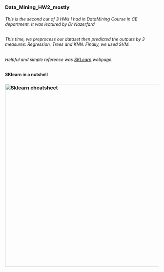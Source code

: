 ### Data_Mining_HW2_mostly
###### This is the second out of 3 HWs I had in DataMining Course in CE department. It was lectured by Dr Nazerfard
###### This time, we preprocess our dataset then predicted the outputs by 3 measures: Regression, Trees and KNN. Finally, we used SVM.
###### Helpful and simple reference was <a href="https://www.w3schools.com](https://scikit-learn.org/stable/getting_started.html">SKLearn</a> webpage.
#### SKlearn in a nutshell
### <img border="0" alt="Sklearn cheatsheet" src="https://scikit-learn.org/stable/_static/ml_map.png" width="800" height="600">
